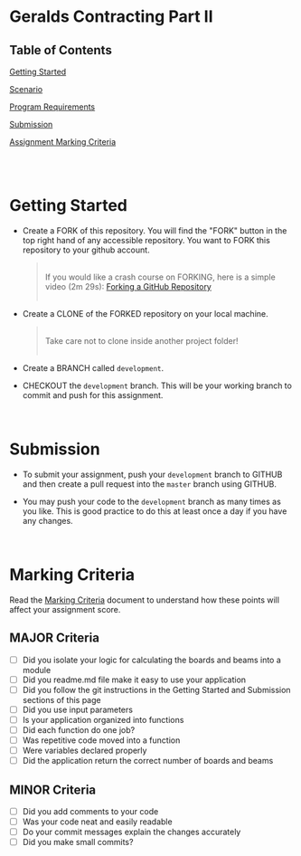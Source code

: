 # Geralds Contracting Part II

## Table of Contents

[Getting Started](#getting-started)

[Scenario](./readme/scenario.md)

[Program Requirements](./readme/program.md)

[Submission](#submission)

[Assignment Marking Criteria](#marking-criteria)

<br/>
<br/>

# Getting Started

  * Create a FORK of this repository. You will find the "FORK" button in the top right hand of any accessible repository. You want to FORK this repository to your github account.

     > <br/>If you would like a crash course on FORKING, here is a simple video (2m 29s): [Forking a GitHub Repository](https://www.youtube.com/watch?v=f5grYMXbAV0)<br/><br/>

  * Create a CLONE of the FORKED repository on your local machine.

    > <br/>Take care not to clone inside another project folder!<br/><br/>

  * Create a BRANCH called `development`.

  * CHECKOUT the `development` branch. This will be your working branch to commit and push for this assignment.

<br/>

# Submission

  * To submit your assignment, push your `development` branch to GITHUB and then create a pull request into the `master` branch using GITHUB.

  * You may push your code to the `development` branch as many times as you like. This is good practice to do this at least once a day if you have any changes.

<br/>

# Marking Criteria

Read the [Marking Criteria](./marking-criteria.md) document to understand how these points will affect your assignment score.

## MAJOR Criteria

  - [ ] Did you isolate your logic for calculating the boards and beams into a module
  - [ ] Did you readme.md file make it easy to use your application
  - [ ] Did you follow the git instructions in the Getting Started and Submission sections of this page
  - [ ] Did you use input parameters
  - [ ] Is your application organized into functions
  - [ ] Did each function do one job?
  - [ ] Was repetitive code moved into a function
  - [ ] Were variables declared properly
  - [ ] Did the application return the correct number of boards and beams

## MINOR Criteria

  - [ ] Did you add comments to your code
  - [ ] Was your code neat and easily readable
  - [ ] Do your commit messages explain the changes accurately
  - [ ] Did you make small commits?